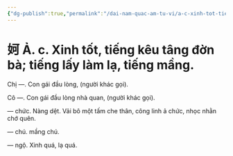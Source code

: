 ```yaml
---
{"dg-publish":true,"permalink":"/dai-nam-quac-am-tu-vi/a-c-xinh-tot-tieng-keu-tang-don-ba-tieng-lay-lam-la-tieng-mang/","tags":["âm-tự-vị"],"created":"2025-08-15T14:51:49.842+07:00"}
---
```


# 妸 Ả. c. Xinh tốt, tiếng kêu tâng đờn bà; tiếng lấy làm lạ, tiếng mầng.

Chị ―. Con gái đầu lòng, (người khác gọi).

Cô ―. Con gái đầu lòng nhà quan, (người khác gọi).

― chức. Nàng dệt. Vải bô một tấm che thân, công linh ả chức, nhọc nhằn chớ quên.

― chú. mầng chú.

― ngộ. Xinh quá, lạ quá.